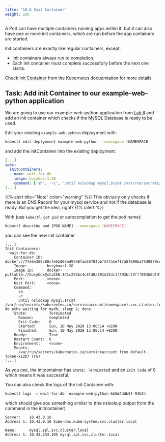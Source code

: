 ```yaml
---
title: "10.6 Init Container"
weight: 106
---
```



A Pod can have multiple containers running apps within it, but it can also have one or more init containers, which are run before the app containers are started.

Init containers are exactly like regular containers, except:

* Init containers always run to completion.
* Each init container must complete successfully before the next one starts.
  
Check [Init Container](https://kubernetes.io/docs/concepts/workloads/pods/init-containers/) from the Kubernetes docuemtation for more details

## Task: Add init Container to our example-web-python application

We are going to use our example-web-python application from [Lab 8](../08.0/) and add an init container which checks if the MySQL Database is ready to be used.

Edit your existing `example-web-pyhton` deployment with:

```bash
kubectl edit deplyoment example-web-python --namespace [NAMESPACE
```

and add the initContainer into the existing deployment:

```yaml
[...]
spec:
  initContainers:
  - name: wait-for-db
    image: busybox:1.28
    command: ['sh', '-c', "until nslookup mysql.$(cat /var/run/secrets/kubernetes.io/serviceaccount/namespace).svc.cluster.local; do echo waiting for mydb; sleep 2; done"]
[...]
```

{{% alert title="Note" color="warning" %}}
This obviusly only checks if there is an DNS Record for your mysql service and not if the database is ready. But you get the idea, right?
{{% /alert %}}


With (use `kubectl get pod` or autocompletion to get the pod name):

```bash
kubectl describe pod [POD NAME] --namespace [NAMESPACE]
```

you can see the new init container

```
[...]
Init Containers:
  wait-for-db:
    Container ID:  docker://77e6e309c88cfe62d03ed97e8fae20704bbf547a1e717a8f699ba79d9879cca2
    Image:         busybox:1.28
    Image ID:      docker-pullable://busybox@sha256:141c253bc4c3fd0a201d32dc1f493bcf3fff003b6df416dea4f41046e0f37d47
    Port:          <none>
    Host Port:     <none>
    Command:
      sh
      -c
      until nslookup mysql.$(cat /var/run/secrets/kubernetes.io/serviceaccount/namespace).svc.cluster.local; do echo waiting for mydb; sleep 2; done
    State:          Terminated
      Reason:       Completed
      Exit Code:    0
      Started:      Sun, 10 May 2020 13:00:14 +0200
      Finished:     Sun, 10 May 2020 13:00:14 +0200
    Ready:          True
    Restart Count:  0
    Environment:    <none>
    Mounts:
      /var/run/secrets/kubernetes.io/serviceaccount from default-token-xz2b7 (ro)
[...]
```

As you cee, the initcontainer has `State: Terminate`d and an `Exit Code` of 0 which means it was successful.

You can also check the logs of the Init Container with:

```bash
kubectl logs -c wait-for-db  example-web-python-6b5d4ddb8f-94k2h
```

which should give sou something similar to (the nslookup output from the command in the initcontainer)

```
Server:    10.43.0.10
Address 1: 10.43.0.10 kube-dns.kube-system.svc.cluster.local

Name:      mysql.spl.svc.cluster.local
Address 1: 10.43.243.105 mysql.spl.svc.cluster.local
```
